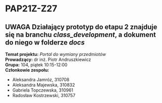 # PAP21Z-Z27

## **UWAGA** Działający prototyp do etapu 2 znajduje się na branchu *class_development*, a dokument do niego w folderze *docs*

**Temat projektu:** *Portal do wymiany przedmiotów*  
**Prowadzący:** dr inż. Piotr Andruszkiewicz  
**Grupa:** 104, piątek 10:15-12:00  
**Członkowie zespołu:**
- Aleksandra Jamróz, 310708
- Aleksandra Majewska, 310832
- Gabriela Topczewska, 310961
- Radosław Kostrzewski, 310757

